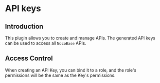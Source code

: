 # API keys

## Introduction

This plugin allows you to create and manage APIs. The generated API keys can be used to access all `NocoBase` APIs.

## Access Control

When creating an API Key, you can bind it to a role, and the role's permissions will be the same as the Key's permissions.
